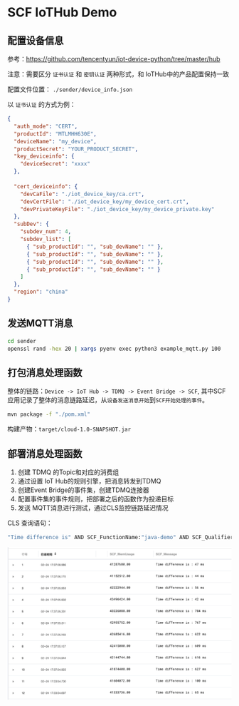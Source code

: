 # SCF IoTHub Demo

## 配置设备信息

参考：https://github.com/tencentyun/iot-device-python/tree/master/hub

注意：需要区分 `证书认证` 和 `密钥认证` 两种形式，和 IoTHub中的产品配置保持一致

配置文件位置：  `./sender/device_info.json`

以 `证书认证` 的方式为例：

```json
{
  "auth_mode": "CERT",
  "productId": "MTLMHH630E",
  "deviceName": "my_device",
  "productSecret": "YOUR_PRODUCT_SECRET",
  "key_deviceinfo": {
    "deviceSecret": "xxxx"
  },

  "cert_deviceinfo": {
    "devCaFile": "./iot_device_key/ca.crt",
    "devCertFile": "./iot_device_key/my_device_cert.crt",
    "devPrivateKeyFile": "./iot_device_key/my_device_private.key"
  },
  "subDev": {
    "subdev_num": 4,
    "subdev_list": [
      { "sub_productId": "", "sub_devName": "" },
      { "sub_productId": "", "sub_devName": "" },
      { "sub_productId": "", "sub_devName": "" },
      { "sub_productId": "", "sub_devName": "" }
    ]
  },
  "region": "china"
}
```

## 发送MQTT消息

```bash
cd sender
openssl rand -hex 20 | xargs pyenv exec python3 example_mqtt.py 100
```

## 打包消息处理函数

整体的链路：`Device -> IoT Hub -> TDMQ -> Event Bridge -> SCF`, 其中SCF应用记录了整体的消息链路延迟，从`设备发送消息开始`到`SCF开始处理的事件`。


```bash
mvn package -f "./pom.xml"
```

构建产物：`target/cloud-1.0-SNAPSHOT.jar`

## 部署消息处理函数

1. 创建 TDMQ 的Topic和对应的消费组
2. 通过设置 IoT Hub的规则引擎，把消息转发到TDMQ
3. 创建Event Bridge的事件集，创建TDMQ连接器 
4. 配置事件集的事件规则，把部署之后的函数作为投递目标
5. 发送 MQTT消息进行测试，通过CLS监控链路延迟情况

CLS 查询语句：

```bash
"Time difference is" AND SCF_FunctionName:"java-demo" AND SCF_Qualifier:"$LATEST" AND SCF_Namespace:"default"
```

![](./cls_latency_iothub.png)

